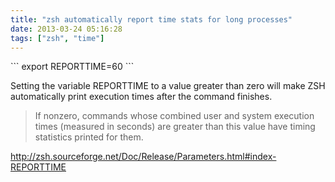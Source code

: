 ```yaml
---
title: "zsh automatically report time stats for long processes"
date: 2013-03-24 05:16:28
tags: ["zsh", "time"]
---
```


<p>
```
export REPORTTIME=60
```
</p>

<p>
Setting the variable <span class="mono">REPORTTIME</span> to a value greater than zero will make ZSH automatically print execution times after the command finishes.
</p>

<p>
<blockquote>
If nonzero, commands whose combined user and system execution times (measured in seconds) are greater than this value have timing statistics printed for them.
</blockquote>
</p>

<p>
<a href="http://zsh.sourceforge.net/Doc/Release/Parameters.html#index-REPORTTIME">http://zsh.sourceforge.net/Doc/Release/Parameters.html#index-REPORTTIME</a>
</p>
